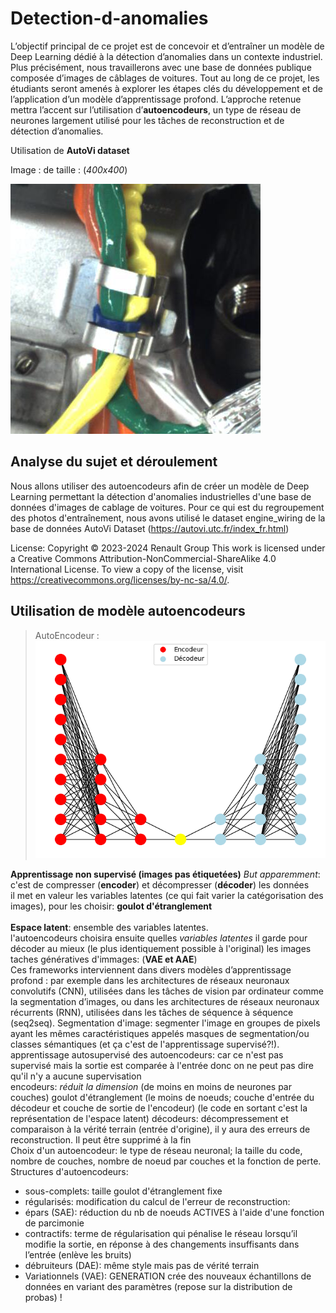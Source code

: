 # Detection-d-anomalies


L’objectif principal de ce projet est de concevoir et d’entraîner un modèle de
Deep Learning dédié à la détection d’anomalies dans un contexte industriel. Plus
précisément, nous travaillerons avec une base de données publique composée
d’images de câblages de voitures. Tout au long de ce projet, les étudiants
seront amenés à explorer les étapes clés du développement et de l’application
d’un modèle d’apprentissage profond. L’approche retenue mettra l’accent sur
l’utilisation d’**autoencodeurs**, un type de réseau de neurones largement utilisé
pour les tâches de reconstruction et de détection d’anomalies.


Utilisation de **AutoVi dataset**



Image : de taille : (*400x400*)


![image du jeu de train](0000.png)

## Analyse du sujet et déroulement
Nous allons utiliser des autoencodeurs afin de créer un modèle de Deep Learning permettant la détection d'anomalies industrielles d'une base de données d'images de cablage de voitures.
Pour ce qui est du regroupement des photos d'entraînement, nous avons utilisé le dataset engine_wiring de la base de données AutoVi Dataset (https://autovi.utc.fr/index_fr.html)

License:
Copyright © 2023-2024 Renault Group
This work is licensed under a Creative Commons Attribution-NonCommercial-ShareAlike 4.0 International License. To view a copy of the license, visit https://creativecommons.org/licenses/by-nc-sa/4.0/.

## Utilisation de modèle autoencodeurs

> AutoEncodeur :
>![image autoencodeur](Figure_1.png)


**Apprentissage non supervisé (images pas étiquetées)**
*But apparemment*: c'est de compresser (**encoder**) et décompresser (**décoder**) les données <br>
il met en valeur les variables latentes (ce qui fait varier la catégorisation des images), pour les choisir: **goulot d'étranglement**<br>  
**Espace latent**: ensemble des variables latentes.<br>
l'autoencodeurs choisira ensuite quelles _variables latentes_ il garde pour décoder au mieux (le plus identiquement possible à l'original) les images
taches génératives d'immages: (**VAE et AAE**)<br>
Ces frameworks interviennent dans divers modèles d’apprentissage profond : par exemple dans les architectures de réseaux neuronaux convolutifs (CNN), utilisées dans les tâches de vision par ordinateur comme la segmentation d’images, ou dans les architectures de réseaux neuronaux récurrents (RNN), utilisées dans les tâches de séquence à séquence (seq2seq).
Segmentation d'image: segmenter l'image en groupes de pixels ayant les mêmes caractéristiques appelés masques de segmentation/ou classes sémantiques (et ça c'est de l'apprentissage supervisé?!).<br>
apprentissage autosupervisé des autoencodeurs: car ce n'est pas supervisé mais la sortie est comparée à l'entrée donc on ne peut pas dire qu'il n'y a aucune supervisation <br>
encodeurs: _réduit la dimension_ (de moins en moins de neurones par couches)
goulot d'étranglement (le moins de noeuds; couche d'entrée du décodeur et couche de sortie de l'encodeur) (le code en sortant c'est la représentation de l'espace latent)
décodeurs: décompressement et comparaison à la vérité terrain (entrée d'origine), il y aura des erreurs de reconstruction. Il peut être supprimé à la fin <br>
Choix d'un autoencodeur: le type de réseau neuronal; la taille du code, nombre de couches, nombre de noeud par couches et la fonction de perte.
Structures d'autoencodeurs: 
* sous-complets: taille goulot d'étranglement fixe
* régularisés: modification du calcul de l'erreur de reconstruction:  
 * épars (SAE): réduction du nb de noeuds ACTIVES à l'aide d'une fonction de parcimonie
 * contractifs: terme de régularisation qui pénalise le réseau lorsqu’il modifie la sortie, en réponse à des changements insuffisants dans l’entrée (enlève les bruits)
* débruiteurs (DAE): même style mais pas de vérité terrain
* Variationnels (VAE): GENERATION crée des nouveaux échantillons de données en variant des paramètres (repose sur la distribution de probas) !
 
